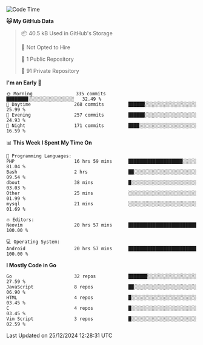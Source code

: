 
<!--START_SECTION:waka-->
![Code Time](http://img.shields.io/badge/Code%20Time-5%2C560%20hrs%2034%20mins-blue)

**🐱 My GitHub Data** 

> 📦 40.5 kB Used in GitHub's Storage 
 > 
> 🚫 Not Opted to Hire
 > 
> 📜 1 Public Repository 
 > 
> 🔑 91 Private Repository 
 > 
**I'm an Early 🐤** 

```text
🌞 Morning                335 commits         ████████░░░░░░░░░░░░░░░░░   32.49 % 
🌆 Daytime                268 commits         ██████░░░░░░░░░░░░░░░░░░░   25.99 % 
🌃 Evening                257 commits         ██████░░░░░░░░░░░░░░░░░░░   24.93 % 
🌙 Night                  171 commits         ████░░░░░░░░░░░░░░░░░░░░░   16.59 % 
```


📊 **This Week I Spent My Time On** 

```text
💬 Programming Languages: 
PHP                      16 hrs 59 mins      ████████████████████░░░░░   81.04 % 
Bash                     2 hrs               ██░░░░░░░░░░░░░░░░░░░░░░░   09.54 % 
dbout                    38 mins             █░░░░░░░░░░░░░░░░░░░░░░░░   03.03 % 
Other                    25 mins             ░░░░░░░░░░░░░░░░░░░░░░░░░   01.99 % 
mysql                    21 mins             ░░░░░░░░░░░░░░░░░░░░░░░░░   01.69 % 

🔥 Editors: 
Neovim                   20 hrs 57 mins      █████████████████████████   100.00 % 

💻 Operating System: 
Android                  20 hrs 57 mins      █████████████████████████   100.00 % 
```

**I Mostly Code in Go** 

```text
Go                       32 repos            ███████░░░░░░░░░░░░░░░░░░   27.59 % 
JavaScript               8 repos             ██░░░░░░░░░░░░░░░░░░░░░░░   06.90 % 
HTML                     4 repos             █░░░░░░░░░░░░░░░░░░░░░░░░   03.45 % 
C                        4 repos             █░░░░░░░░░░░░░░░░░░░░░░░░   03.45 % 
Vim Script               3 repos             █░░░░░░░░░░░░░░░░░░░░░░░░   02.59 % 
```




 Last Updated on 25/12/2024 12:28:31 UTC
<!--END_SECTION:waka-->
